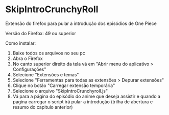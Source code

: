 # SkipIntroCrunchyRoll
Extensão do firefox para pular a introdução dos episódios de One Piece

Versão do Firefox: 49 ou superior

Como instalar: 

1. Baixe todos os arquivos no seu pc
2. Abra o Firefox 
3. No canto superior direito da tela vá em "Abrir menu do aplicativo > Configurações"
4. Selecione "Extensões e temas"
5. Selecione "Ferramentas para todas as extensões > Depurar extensões"
6. Clique no botão "Carregar extensão temporária"
7. Selecione o arquivo "SkipIntroCrunchyroll.js"
8. Vá para a página do episódio do anime que deseja assistir e quando a pagina carregar o script irá pular a introdução (trilha de abertura e resumo do capitulo anterior) 



